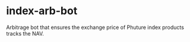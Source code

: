 # index-arb-bot
Arbitrage bot that ensures the exchange price of Phuture index products tracks the NAV. 
